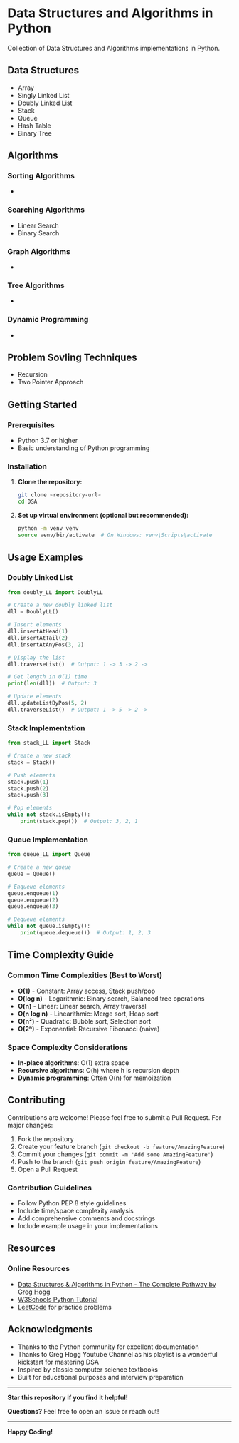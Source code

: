 # Data Structures and Algorithms in Python

Collection of Data Structures and Algorithms implementations in Python.

## Data Structures

- Array
- Singly Linked List
- Doubly Linked List
- Stack
- Queue
- Hash Table
- Binary Tree


## Algorithms

### Sorting Algorithms

- 


### Searching Algorithms

- Linear Search
- Binary Search

### Graph Algorithms

- 

### Tree Algorithms

- 

### Dynamic Programming

- 

## Problem Sovling Techniques

- Recursion
- Two Pointer Approach

##  Getting Started

### Prerequisites
- Python 3.7 or higher
- Basic understanding of Python programming

### Installation

1. **Clone the repository:**
   ```bash
   git clone <repository-url>
   cd DSA
   ```

2. **Set up virtual environment (optional but recommended):**
   ```bash
   python -m venv venv
   source venv/bin/activate  # On Windows: venv\Scripts\activate
   ```



##  Usage Examples

### Doubly Linked List
```python
from doubly_LL import DoublyLL

# Create a new doubly linked list
dll = DoublyLL()

# Insert elements
dll.insertAtHead(1)
dll.insertAtTail(2)
dll.insertAtAnyPos(3, 2)

# Display the list
dll.traverseList()  # Output: 1 -> 3 -> 2 ->

# Get length in O(1) time
print(len(dll))  # Output: 3

# Update elements
dll.updateListByPos(5, 2)
dll.traverseList()  # Output: 1 -> 5 -> 2 ->
```

### Stack Implementation
```python
from stack_LL import Stack

# Create a new stack
stack = Stack()

# Push elements
stack.push(1)
stack.push(2)
stack.push(3)

# Pop elements
while not stack.isEmpty():
    print(stack.pop())  # Output: 3, 2, 1
```

### Queue Implementation
```python
from queue_LL import Queue

# Create a new queue
queue = Queue()

# Enqueue elements
queue.enqueue(1)
queue.enqueue(2)
queue.enqueue(3)

# Dequeue elements
while not queue.isEmpty():
    print(queue.dequeue())  # Output: 1, 2, 3
```

##  Time Complexity Guide

### Common Time Complexities (Best to Worst)
- **O(1)** - Constant: Array access, Stack push/pop
- **O(log n)** - Logarithmic: Binary search, Balanced tree operations
- **O(n)** - Linear: Linear search, Array traversal
- **O(n log n)** - Linearithmic: Merge sort, Heap sort
- **O(n²)** - Quadratic: Bubble sort, Selection sort
- **O(2ⁿ)** - Exponential: Recursive Fibonacci (naive)

### Space Complexity Considerations
- **In-place algorithms**: O(1) extra space
- **Recursive algorithms**: O(h) where h is recursion depth
- **Dynamic programming**: Often O(n) for memoization



##  Contributing

Contributions are welcome! Please feel free to submit a Pull Request. For major changes:

1. Fork the repository
2. Create your feature branch (`git checkout -b feature/AmazingFeature`)
3. Commit your changes (`git commit -m 'Add some AmazingFeature'`)
4. Push to the branch (`git push origin feature/AmazingFeature`)
5. Open a Pull Request

### Contribution Guidelines
- Follow Python PEP 8 style guidelines
- Include time/space complexity analysis
- Add comprehensive comments and docstrings
- Include example usage in your implementations

##  Resources

### Online Resources
- [Data Structures & Algorithms in Python - The Complete Pathway by Greg Hogg](https://youtube.com/playlist?list=PLKYEe2WisBTFEr6laH5bR2J19j7sl5O8R&si=rOMs6Jhsw5YMApVw)
- [W3Schools Python Tutorial](https://www.w3schools.com/python/)
- [LeetCode](https://leetcode.com/) for practice problems


##  Acknowledgments

- Thanks to the Python community for excellent documentation
- Thanks to Greg Hogg Youtube Channel as his playlist is a wonderful kickstart for mastering DSA 
- Inspired by classic computer science textbooks
- Built for educational purposes and interview preparation

---

 **Star this repository if you find it helpful!**

 **Questions?** Feel free to open an issue or reach out!

---

**Happy Coding!** 

